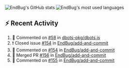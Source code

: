 ![EndBug's GitHub stats](https://github-readme-stats.vercel.app/api?username=endbug&show_icons=true&theme=dark)
![EndBug's most used languages](https://github-readme-stats.vercel.app/api/top-langs/?username=endbug&layout=compact&theme=dark)

## ⚡ Recent Activity

<!--START_SECTION:activity-->
1. 💬 Commented on [#58](https://github.com//dbots-pkg/dbots.js/issues/58) in [dbots-pkg/dbots.js](https://github.com//dbots-pkg/dbots.js)
2. ❗️ Closed issue [#154](https://github.com//EndBug/add-and-commit/issues/154) in [EndBug/add-and-commit](https://github.com//EndBug/add-and-commit)
3. 💬 Commented on [#154](https://github.com//EndBug/add-and-commit/issues/154) in [EndBug/add-and-commit](https://github.com//EndBug/add-and-commit)
4. 🎉 Merged PR [#156](https://github.com//EndBug/add-and-commit/pull/156) in [EndBug/add-and-commit](https://github.com//EndBug/add-and-commit)
5. 💬 Commented on [#155](https://github.com//EndBug/add-and-commit/issues/155) in [EndBug/add-and-commit](https://github.com//EndBug/add-and-commit)
<!--END_SECTION:activity-->
